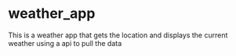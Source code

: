 # weather_app
This is a weather app that gets the location and displays the current weather using a api to pull the data  
